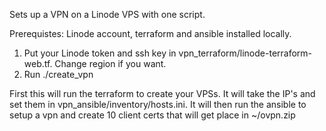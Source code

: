 Sets up a VPN on a Linode VPS with one script.

Prerequistes: Linode account, terraform and ansible installed locally.
  
1. Put your Linode token and ssh key in vpn_terraform/linode-terraform-web.tf. Change region if you want.
2. Run ./create_vpn
    
First this will run the terraform to create your VPSs.  It will take the IP's and set them in vpn_ansible/inventory/hosts.ini. 
It will then run the ansible to setup a vpn and create 10 client certs that will get place in ~/ovpn.zip

